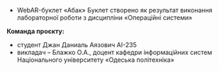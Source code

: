 * WebAR-буклет «Абак»
Буклет створено як результат виконання лабораторної роботи з дисципліни
«Операційні системи»

**Команда проєкту:**
- студент Джан Даниаль Аязович AI-235
- викладач – Блажко О.А., доцент кафедри інформаційних систем Національного
університету «Одеська політехніка»

